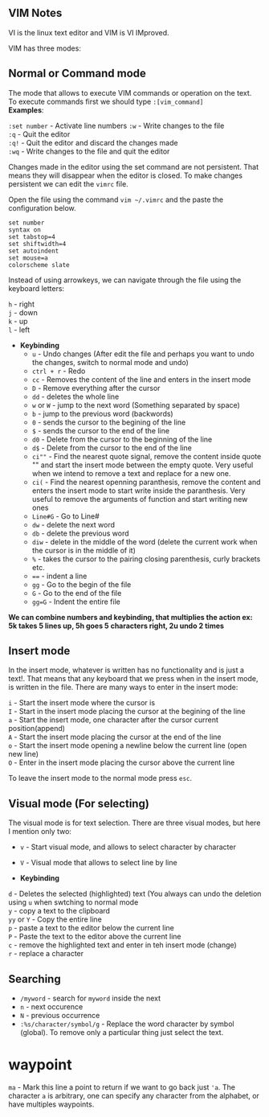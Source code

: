 ## VIM Notes

VI is the linux text editor and VIM is VI IMproved.

VIM has three modes:
## Normal or Command mode
The mode that allows to execute VIM commands or operation on the text. \
To execute commands first we should type ```:[vim_command]``` \
**Examples**:

```:set number``` - Activate line numbers
```:w``` - Write changes to the file \
```:q``` - Quit the editor \
```:q!``` - Quit the editor and discard the changes made \
```:wq```  - Write changes to the file and quit the editor 

Changes made in the editor using the set command are not persistent. That means they will disappear when the editor is closed.
To make changes persistent we can edit the ```vimrc``` file.

Open the file using the command ```vim ~/.vimrc```
and the paste the configuration below. 
```
set number
syntax on
set tabstop=4
set shiftwidth=4
set autoindent
set mouse=a
colorscheme slate
```

Instead of using arrowkeys, we can navigate through the file using the keyboard letters:

```h``` - right \
```j``` - down \
```k``` - up \
```l``` - left

- **Keybinding**
  - ```u``` - Undo changes (After edit the file and perhaps you want to undo the changes, switch to normal mode and undo)
  - ```ctrl + r``` - Redo
  - ```cc``` - Removes the content of the line and enters in the insert mode
  - ```D``` - Remove everything after the cursor
  - ```dd``` - deletes the whole line
  - ```w``` or ```W``` - jump to the next word (Something separated by space)
  - ```b``` - jump to the previous word (backwords)
  - ```0``` - sends the cursor to the begining of the line 
  - ```$``` - sends the cursor to the end of the line
  - ```d0``` - Delete from the cursor to the beginning of the line
  - ```d$``` - Delete from the cursor to the end of the line
  - ```ci""``` - Find the nearest quote signal, remove the content inside quote "" and start the insert mode between the empty quote. Very useful when we intend to remove a text and replace for a new one.
  - ```ci(``` - Find the nearest openning paranthesis, remove the content and enters the insert mode to start write inside the paranthesis. Very useful to remove the arguments of function and start writing new ones
  - ```Line#G``` - Go to Line#
  - ```dw``` - delete the next word 
  - ```db``` - delete the previous word
  - ```diw``` - delete in the middle of the word (delete the current work when the cursor is in the middle of it)
  - ```%``` - takes the cursor to the pairing closing parenthesis, curly brackets etc.
  - ```==``` - indent a line
  - ```gg``` - Go to the begin of the file 
  - ```G``` - Go to the end of the file 
  - ```gg=G``` - Indent the entire file

**We can combine numbers and keybinding, that multiplies the action
ex: 5k takes 5 lines up, 5h goes 5 characters right, 2u undo 2 times**

## Insert mode 
In the insert mode, whatever is written has no functionality and is just a text!. That means that any keyboard that we press when in the insert mode, is written in the file. There are many ways to enter in the insert mode:

```i``` - Start the insert mode where the cursor is \
```I``` - Start in the insert mode placing the cursor at the begining of the line \
```a``` - Start the insert mode, one character after the cursor current position(append) \
```A``` - Start the insert mode placing the cursor at the end of the line \
```o``` - Start the insert mode opening a newline below the current line (open new line) \
```O``` - Enter in the insert mode placing the cursor above the current line 

To leave the insert mode to the normal mode press ```esc```.

## Visual mode (For selecting)
The visual mode is for text selection. There are three visual modes, but here I mention only two:
- ```v``` - Start visual mode, and allows to select character by character
- ```V``` - Visual mode that allows to select line by line

- **Keybinding**

```d``` - Deletes the selected (highlighted) text (You always can undo the deletion using ```u``` when swtching to normal mode \
```y``` - copy a text to the clipboard \
```yy``` or ```Y``` - Copy the entire line \
```p``` - paste a text to the editor below the current line \
```P``` - Paste the text to the editor above the current line \
```c``` - remove the highlighted text and enter in teh insert mode (change) \
```r``` - replace a character

## Searching

 - ```/myword``` - search for ```myword``` inside the next
- ```n``` - next occurence
- ```N``` - previous occurrence
- ```:%s/character/symbol/g``` - Replace the word character by symbol (global).
To remove only a particular thing just select the text.


# waypoint 
```ma``` - Mark this line a point to return if we want to go back just ```'a```.
The character ```a``` is arbitrary, one can specify any character from the alphabet, or have multiples waypoints.
